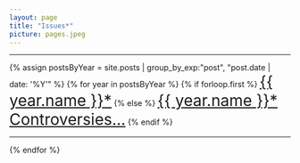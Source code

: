 ```yaml
---
layout: page
title: "Issues*"
picture: pages.jpeg
---
```


<hr/>

<div>
{% assign postsByYear = site.posts | group_by_exp:"post", "post.date | date: '%Y'" %}
  {% for year in postsByYear %}
    {% if forloop.first %}
    <a href="{{ site.baseurl }}/issues/{{ year.name }}" style="font-size:28px">{{ year.name }}*</a>
    {% else %}
    <a href="{{ site.baseurl }}/issues/{{ year.name }}" style="color:#1a1a1a;font-size:28px">{{ year.name }}* Controversies...</a>
    {% endif %}<hr/>
  {% endfor %}
</div>
